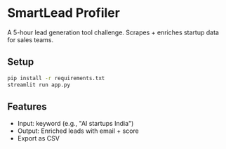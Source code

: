# SmartLead Profiler
A 5-hour lead generation tool challenge. Scrapes + enriches startup data for sales teams.
## Setup
```bash
pip install -r requirements.txt
streamlit run app.py
```

## Features
- Input: keyword (e.g., "AI startups India")
- Output: Enriched leads with email + score
- Export as CSV
